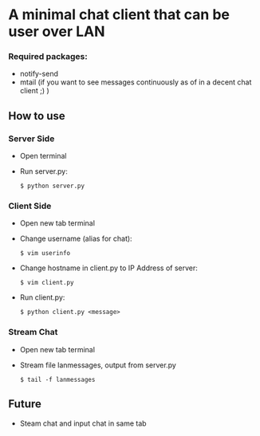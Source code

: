 # A minimal chat client that can be user over LAN

### Required packages:

* notify-send
* mtail (if you want to see messages continuously as of in a decent chat client ;) )

## How to use

### Server Side

* Open terminal
* Run server.py:

  `$ python server.py`

### Client Side

* Open new tab terminal
* Change username (alias for chat):

  `$ vim userinfo`
* Change hostname in client.py to IP Address of server:

  `$ vim client.py`
* Run client.py:

  `$ python client.py <message>`

### Stream Chat

* Open new tab terminal
* Stream file lanmessages, output from server.py

  `$ tail -f lanmessages`

## Future
* Steam chat and input chat in same tab
